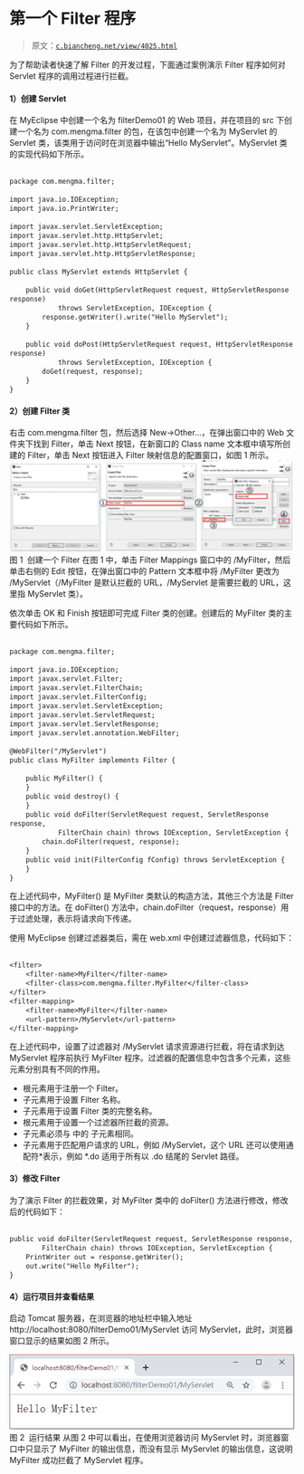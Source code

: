 # 第一个 Filter 程序

> 原文：[`c.biancheng.net/view/4025.html`](http://c.biancheng.net/view/4025.html)

为了帮助读者快速了解 Filter 的开发过程，下面通过案例演示 Filter 程序如何对 Servlet 程序的调用过程进行拦截。

#### 1）创建 Servlet

在 MyEclipse 中创建一个名为 filterDemo01 的 Web 项目，并在项目的 src 下创建一个名为 com.mengma.filter 的包，在该包中创建一个名为 MyServlet 的 Servlet 类，该类用于访问时在浏览器中输出“Hello MyServlet”。MyServlet 类的实现代码如下所示。

```

package com.mengma.filter;

import java.io.IOException;
import java.io.PrintWriter;

import javax.servlet.ServletException;
import javax.servlet.http.HttpServlet;
import javax.servlet.http.HttpServletRequest;
import javax.servlet.http.HttpServletResponse;

public class MyServlet extends HttpServlet {

    public void doGet(HttpServletRequest request, HttpServletResponse response)
            throws ServletException, IOException {
        response.getWriter().write("Hello MyServlet");
    }

    public void doPost(HttpServletRequest request, HttpServletResponse response)
            throws ServletException, IOException {
        doGet(request, response);
    }
}
```

#### 2）创建 Filter 类

右击 com.mengma.filter 包，然后选择 New→Other...，在弹出窗口中的 Web 文件夹下找到 Filter，单击 Next 按钮，在新窗口的 Class name 文本框中填写所创建的 Filter，单击 Next 按钮进入 Filter 映射信息的配置窗口，如图 1 所示。![创建一个 Filter](img/6edacbdaaa135c82ae4f9902727fdcc5.png)
图 1  创建一个 Filter
在图 1 中，单击 Filter Mappings 窗口中的 /MyFilter，然后单击右侧的 Edit 按钮，在弹出窗口中的 Pattern 文本框中将 /MyFilter 更改为 /MyServlet（/MyFilter 是默认拦截的 URL，/MyServlet 是需要拦截的 URL，这里指 MyServlet 类）。

依次单击 OK 和 Finish 按钮即可完成 Filter 类的创建。创建后的 MyFilter 类的主要代码如下所示。

```

package com.mengma.filter;

import java.io.IOException;
import javax.servlet.Filter;
import javax.servlet.FilterChain;
import javax.servlet.FilterConfig;
import javax.servlet.ServletException;
import javax.servlet.ServletRequest;
import javax.servlet.ServletResponse;
import javax.servlet.annotation.WebFilter;

@WebFilter("/MyServlet")
public class MyFilter implements Filter {

    public MyFilter() {
    }
    public void destroy() {
    }
    public void doFilter(ServletRequest request, ServletResponse response,
            FilterChain chain) throws IOException, ServletException {
        chain.doFilter(request, response);
    }
    public void init(FilterConfig fConfig) throws ServletException {
    }
}
```

在上述代码中，MyFilter() 是 MyFilter 类默认的构造方法，其他三个方法是 Filter 接口中的方法。在 doFilter() 方法中，chain.doFilter（request，response）用于过滤处理，表示将请求向下传递。

使用 MyEclipse 创建过滤器类后，需在 web.xml 中创建过滤器信息，代码如下：

```

<filter>
    <filter-name>MyFilter</filter-name>
    <filter-class>com.mengma.filter.MyFilter</filter-class>
</filter>
<filter-mapping>
    <filter-name>MyFilter</filter-name>
    <url-pattern>/MyServlet</url-pattern>
</filter-mapping>
```

在上述代码中，设置了过滤器对 /MyServlet 请求资源进行拦截，将在请求到达 MyServlet 程序前执行 MyFilter 程序。过滤器的配置信息中包含多个元素，这些元素分别具有不同的作用。

*   <filter> 根元素用于注册一个 Filter。
*   <filter-name> 子元素用于设置 Filter 名称。
*   <filter-class> 子元素用于设置 Filter 类的完整名称。
*   <filter-mapping> 根元素用于设置一个过滤器所拦截的资源。
*   <filter-name> 子元素必须与 <filter> 中的 <filter-name> 子元素相同。
*   <url-pattern> 子元素用于匹配用户请求的 URL，例如 /MyServlet，这个 URL 还可以使用通配符*表示，例如 *.do 适用于所有以 .do 结尾的 Servlet 路径。

#### 3）修改 Filter

为了演示 Filter 的拦截效果，对 MyFilter 类中的 doFilter() 方法进行修改，修改后的代码如下：

```

public void doFilter(ServletRequest request, ServletResponse response,
        FilterChain chain) throws IOException, ServletException {
    PrintWriter out = response.getWriter();
    out.write("Hello MyFilter");
}
```

#### 4）运行项目并查看结果

启动 Tomcat 服务器，在浏览器的地址栏中输入地址 http://localhost:8080/filterDemo01/MyServlet 访问 MyServlet，此时，浏览器窗口显示的结果如图 2 所示。

![运行结果](img/b8852401dc6d56933b80070b71890071.png)
图 2  运行结果
从图 2 中可以看出，在使用浏览器访问 MyServlet 时，浏览器窗口中只显示了 MyFilter 的输出信息，而没有显示 MyServlet 的输出信息，这说明 MyFilter 成功拦截了 MyServlet 程序。